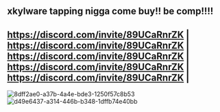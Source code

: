 xkylware tapping nigga come buy!!
be comp!!!!
---------------------------------------
https://discord.com/invite/89UCaRnrZK |
https://discord.com/invite/89UCaRnrZK |
https://discord.com/invite/89UCaRnrZK |
https://discord.com/invite/89UCaRnrZK |
https://discord.com/invite/89UCaRnrZK |
------------------------------------- 

![8dff2ae0-a37b-4a4e-bde3-1250f57c8b53](https://github.com/user-attachments/assets/0762e77b-559f-4680-9476-13dce8bd6fec)
![d49e6437-a314-446b-b348-1dffb74e40bb](https://github.com/user-attachments/assets/84c04831-13a4-4b2a-815a-1884d8dcf58d)
